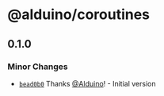 # @alduino/coroutines

## 0.1.0

### Minor Changes

-   [`bead0b0`](https://github.com/Alduino/coroutines/commit/bead0b08371b1f3073a7e8ede2e9d8541c9ab57a) Thanks [@Alduino](https://github.com/Alduino)! - Initial version
